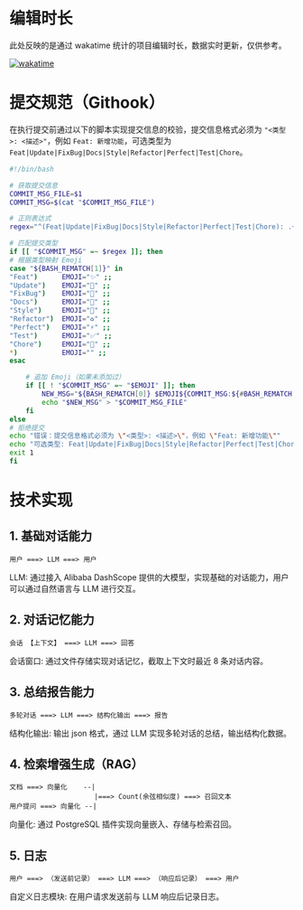 # 编辑时长

此处反映的是通过 wakatime 统计的项目编辑时长，数据实时更新，仅供参考。

[![wakatime](https://wakatime.com/badge/user/5b960c5b-a7d7-4a2d-bb6b-fdcef6171837/project/b85d4212-d0f3-4d79-bcd3-a1b5d7ea9b36.svg)](https://wakatime.com/badge/user/5b960c5b-a7d7-4a2d-bb6b-fdcef6171837/project/b85d4212-d0f3-4d79-bcd3-a1b5d7ea9b36)

# 提交规范（Githook）

在执行提交前通过以下的脚本实现提交信息的校验，提交信息格式必须为 `"<类型>: <描述>"`，例如 `Feat: 新增功能`，可选类型为 `Feat|Update|FixBug|Docs|Style|Refactor|Perfect|Test|Chore`。

```bash
#!/bin/bash

# 获取提交信息
COMMIT_MSG_FILE=$1
COMMIT_MSG=$(cat "$COMMIT_MSG_FILE")

# 正则表达式
regex="^(Feat|Update|FixBug|Docs|Style|Refactor|Perfect|Test|Chore): .+"

# 匹配提交类型
if [[ "$COMMIT_MSG" =~ $regex ]]; then
# 根据类型映射 Emoji
case "${BASH_REMATCH[1]}" in
"Feat")      EMOJI="✨" ;;
"Update")    EMOJI="🔄" ;;
"FixBug")    EMOJI="🐛" ;;
"Docs")      EMOJI="📝" ;;
"Style")     EMOJI="🎨" ;;
"Refactor")  EMOJI="♻️" ;;
"Perfect")   EMOJI="⚡" ;;
"Test")      EMOJI="✅" ;;
"Chore")     EMOJI="🔧" ;;
*)           EMOJI="" ;;
esac

    # 追加 Emoji（如果未添加过）
    if [[ ! "$COMMIT_MSG" =~ "$EMOJI" ]]; then
        NEW_MSG="${BASH_REMATCH[0]} $EMOJI${COMMIT_MSG:${#BASH_REMATCH[0]}}"
        echo "$NEW_MSG" > "$COMMIT_MSG_FILE"
    fi
else
# 拒绝提交
echo "错误：提交信息格式必须为 \"<类型>: <描述>\"，例如 \"Feat: 新增功能\""
echo "可选类型: Feat|Update|FixBug|Docs|Style|Refactor|Perfect|Test|Chore"
exit 1
fi
```

# 技术实现

## 1. 基础对话能力

```text
用户 ===> LLM ===> 用户
```

LLM: 通过接入 Alibaba DashScope 提供的大模型，实现基础的对话能力，用户可以通过自然语言与 LLM 进行交互。

## 2. 对话记忆能力

```text
会话 【上下文】 ===> LLM ===> 回答
```

会话窗口: 通过文件存储实现对话记忆，截取上下文时最近 8 条对话内容。

## 3. 总结报告能力

```text
多轮对话 ===> LLM ===> 结构化输出 ===> 报告
```

结构化输出: 输出 json 格式，通过 LLM 实现多轮对话的总结，输出结构化数据。

## 4. 检索增强生成（RAG）

```text
文档 ===> 向量化    --|
                     |===> Count(余弦相似度) ===> 召回文本
用户提问 ===> 向量化 --|
```


向量化: 通过 PostgreSQL 插件实现向量嵌入、存储与检索召回。

## 5. 日志

```text
用户 ===> （发送前记录） ===> LLM ===> （响应后记录） ===> 用户
```

自定义日志模块: 在用户请求发送前与 LLM 响应后记录日志。